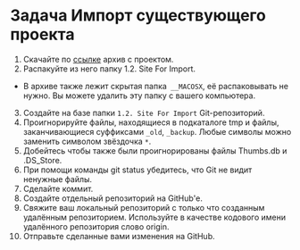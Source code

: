 # Задача Импорт существующего проекта

1. Скачайте по [ссылке](https://github.com/plyusninaEV/test/blob/main/neuro-startup.zip) архив с проектом.
2. Распакуйте из него папку 1.2. Site For Import.
- В архиве также лежит скрытая папка` __MACOSX`, её распаковывать не нужно. Вы можете удалить эту папку с вашего компьютера.
3. Создайте на базе папки `1.2. Site For Import` Git-репозиторий.
4. Проигнорируйте файлы, находящиеся в подкаталоге tmp и файлы, заканчивающиеся суффиксами `_old`, `_backup`. Любые символы можно заменить символом звёздочка `*`.
5. Добейтесь чтобы также были проигнорированы файлы Thumbs.db и .DS_Store.
6. При помощи команды git status убедитесь, что Git не видит ненужные файлы.
7. Сделайте коммит.
8. Создайте отдельный репозиторий на GitHub'е.
9. Свяжите ваш локальный репозиторий с только что созданным удалённым репозиторием. Используйте в качестве кодового имени удалённого репозитория слово origin.
10. Отправьте сделанные вами изменения на GitHub.
